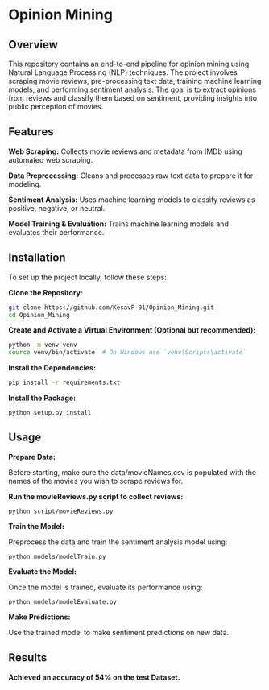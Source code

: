 

# Opinion Mining

## Overview

This repository contains an end-to-end pipeline for opinion mining using Natural Language Processing (NLP) techniques. The project involves scraping movie reviews, pre-processing text data, training machine learning models, and performing sentiment analysis. The goal is to extract opinions from reviews and classify them based on sentiment, providing insights into public perception of movies.

## Features
**Web Scraping:** Collects movie reviews and metadata from IMDb using automated web scraping.

**Data Preprocessing:** Cleans and processes raw text data to prepare it for modeling.

**Sentiment Analysis:** Uses machine learning models to classify reviews as positive, negative, or neutral.

**Model Training & Evaluation:** Trains machine learning models and evaluates their performance.

## Installation
To set up the project locally, follow these steps:

**Clone the Repository:**

```bash
git clone https://github.com/KesavP-01/Opinion_Mining.git
cd Opinion_Mining
```
**Create and Activate a Virtual Environment (Optional but recommended):**
```bash
python -m venv venv
source venv/bin/activate  # On Windows use `venv\Scripts\activate`
```
**Install the Dependencies:**
```bash
pip install -r requirements.txt
```
**Install the Package:**
```
python setup.py install
```

## Usage
**Prepare Data:**

Before starting, make sure the data/movieNames.csv is populated with the names of the movies you wish to scrape reviews for.

**Run the movieReviews.py script to collect reviews:**
```
python script/movieReviews.py
```
**Train the Model:**

Preprocess the data and train the sentiment analysis model using:
```
python models/modelTrain.py
```
**Evaluate the Model:**

Once the model is trained, evaluate its performance using:
```
python models/modelEvaluate.py
```
**Make Predictions:**

Use the trained model to make sentiment predictions on new data.

## Results

**Achieved an accuracy of 54% on the test Dataset.**
